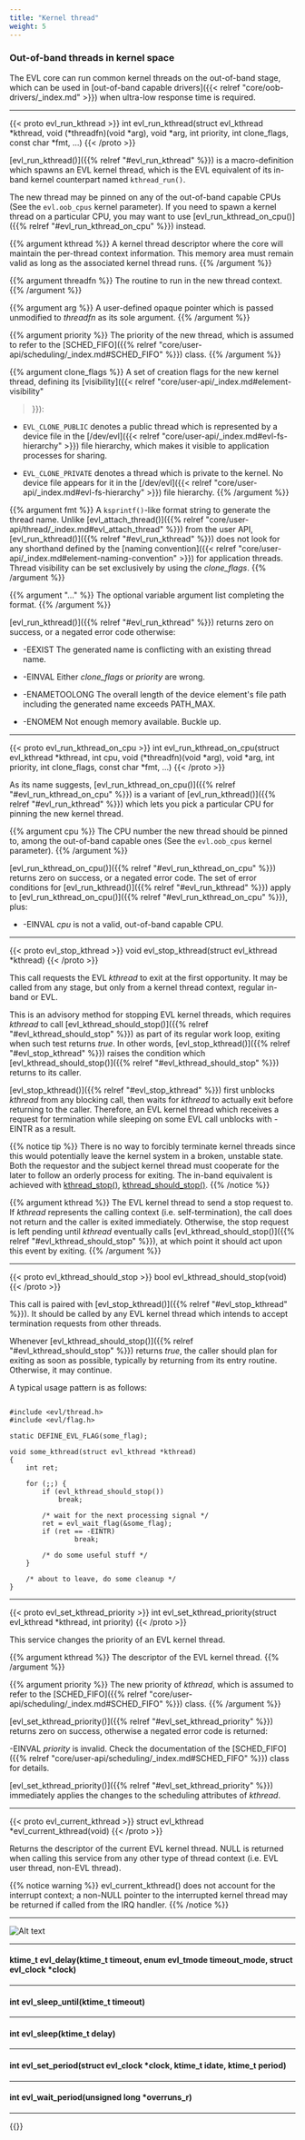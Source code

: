 ```yaml
---
title: "Kernel thread"
weight: 5
---
```


### Out-of-band threads in kernel space

The EVL core can run common kernel threads on the out-of-band stage,
which can be used in [out-of-band capable drivers]({{< relref
"core/oob-drivers/_index.md" >}}) when ultra-low response time is
required.

---

{{< proto evl_run_kthread >}}
int evl_run_kthread(struct evl_kthread *kthread, void (*threadfn)(void *arg), void *arg, int priority, int clone_flags, const char *fmt, ...)
{{< /proto >}}

[evl_run_kthread()]({{% relref "#evl_run_kthread" %}}) is a
macro-definition which spawns an EVL kernel thread, which is the EVL
equivalent of its in-band kernel counterpart named `kthread_run()`.

The new thread may be pinned on any of the out-of-band capable CPUs
(See the `evl.oob_cpus` kernel parameter). If you need to spawn a
kernel thread on a particular CPU, you may want to use
[evl_run_kthread_on_cpu()]({{% relref "#evl_run_kthread_on_cpu" %}})
instead.

{{% argument kthread %}}
A kernel thread descriptor where the core will maintain the per-thread
context information. This memory area must remain valid as long as the
associated kernel thread runs.
{{% /argument %}}

{{% argument threadfn %}}
The routine to run in the new thread context.
{{% /argument %}}

{{% argument arg %}}
A user-defined opaque pointer which is passed unmodified to _threadfn_
as its sole argument.
{{% /argument %}}

{{% argument priority %}}
The priority of the new thread, which is assumed to refer to
the [SCHED_FIFO]({{% relref
"core/user-api/scheduling/_index.md#SCHED_FIFO" %}}) class.
{{% /argument %}}

{{% argument clone_flags %}}
A set of creation flags for the new kernel thread, defining its
[visibility]({{< relref "core/user-api/_index.md#element-visibility"
>}}):
- `EVL_CLONE_PUBLIC` denotes a public thread which is represented
   by a device file in the [/dev/evl]({{< relref
   "core/user-api/_index.md#evl-fs-hierarchy" >}}) file hierarchy, which
   makes it visible to application processes for sharing.
  
- `EVL_CLONE_PRIVATE` denotes a thread which is private to the
   kernel. No device file appears for it in the
   [/dev/evl]({{< relref "core/user-api/_index.md#evl-fs-hierarchy" >}})
   file hierarchy.
{{% /argument %}}

{{% argument fmt %}}
A `ksprintf()`-like format string to generate the thread name. Unlike
[evl_attach_thread()]({{% relref
"core/user-api/thread/_index.md#evl_attach_thread" %}}) from the user API,
[evl_run_kthread()]({{% relref "#evl_run_kthread" %}}) does not look
for any shorthand defined by the [naming convention]({{< relref
"core/user-api/_index.md#element-naming-convention" >}}) for
application threads. Thread visibility can be set exclusively by using
the _clone_flags_.
{{% /argument %}}

{{% argument "..." %}}
The optional variable argument list completing the format.
{{% /argument %}}

[evl_run_kthread()]({{% relref "#evl_run_kthread" %}}) returns zero on
success, or a negated error code otherwise:

- -EEXIST	The generated name is conflicting with an existing thread
		name.

- -EINVAL	Either _clone_flags_ or _priority_ are wrong.

- -ENAMETOOLONG	The overall length of the device element's file path including
		the generated name exceeds PATH_MAX.

- -ENOMEM	Not enough memory available. Buckle up.

---

{{< proto evl_run_kthread_on_cpu >}}
int evl_run_kthread_on_cpu(struct evl_kthread *kthread, int cpu, void (*threadfn)(void *arg), void *arg, int priority, int clone_flags, const char *fmt, ...)
{{< /proto >}}

As its name suggests, [evl_run_kthread_on_cpu()]({{% relref
"#evl_run_kthread_on_cpu" %}}) is a variant of [evl_run_kthread()]({{%
relref "#evl_run_kthread" %}}) which lets you pick a particular CPU
for pinning the new kernel thread.

{{% argument cpu %}}
The CPU number the new thread should be pinned to, among the
out-of-band capable ones (See the `evl.oob_cpus` kernel parameter).
{{% /argument %}}

[evl_run_kthread_on_cpu()]({{% relref "#evl_run_kthread_on_cpu" %}})
returns zero on success, or a negated error code. The set of error
conditions for [evl_run_kthread()]({{% relref "#evl_run_kthread" %}})
apply to [evl_run_kthread_on_cpu()]({{% relref
"#evl_run_kthread_on_cpu" %}}), plus:

- -EINVAL	_cpu_ is not a valid, out-of-band capable CPU.

---

{{< proto evl_stop_kthread >}}
void evl_stop_kthread(struct evl_kthread *kthread)
{{< /proto >}}

This call requests the EVL _kthread_ to exit at the first
opportunity. It may be called from any stage, but only from a kernel
thread context, regular in-band or EVL.

This is an advisory method for stopping EVL kernel threads, which
requires _kthread_ to call [evl_kthread_should_stop()]({{%
relref "#evl_kthread_should_stop" %}}) as part of its regular work
loop, exiting when such test returns _true_.  In other words,
[evl_stop_kthread()]({{% relref "#evl_stop_kthread" %}}) raises the
condition which [evl_kthread_should_stop()]({{% relref
"#evl_kthread_should_stop" %}}) returns to its caller.

[evl_stop_kthread()]({{% relref "#evl_stop_kthread" %}}) first
unblocks _kthread_ from any blocking call, then waits for _kthread_ to
actually exit before returning to the caller. Therefore, an EVL kernel
thread which receives a request for termination while sleeping on some
EVL call unblocks with -EINTR as a result.

{{% notice tip %}}
There is no way to forcibly terminate kernel threads since this
would potentially leave the kernel system in a broken, unstable state.
Both the requestor and the subject kernel thread must cooperate for the
later to follow an orderly process for exiting. The
in-band equivalent is achieved with
[kthread_stop()](https://www.kernel.org/doc/html/latest/driver-api/basics.html#c.kthread_stop),
[kthread_should_stop()](https://www.kernel.org/doc/html/latest/driver-api/basics.html#c.kthread_should_stop).
{{% /notice %}}

{{% argument kthread %}}
The EVL kernel thread to send a stop request to. If _kthread_ represents the calling
context (i.e. self-termination), the call does not return and the caller is
exited immediately. Otherwise, the stop request is left pending until _kthread_
eventually calls [evl_kthread_should_stop()]({{% relref "#evl_kthread_should_stop"
%}}), at which point it should act upon this event by exiting.
{{% /argument %}}

---

{{< proto evl_kthread_should_stop >}}
bool evl_kthread_should_stop(void)
{{< /proto >}}

This call is paired with [evl_stop_kthread()]({{% relref
"#evl_stop_kthread" %}}). It should be called by any EVL kernel thread
which intends to accept termination requests from other threads.

Whenever [evl_kthread_should_stop()]({{% relref
"#evl_kthread_should_stop" %}}) returns _true_, the caller should plan
for exiting as soon as possible, typically by returning from its entry
routine. Otherwise, it may continue.

A typical usage pattern is as follows:

```

#include <evl/thread.h>
#include <evl/flag.h>

static DEFINE_EVL_FLAG(some_flag);

void some_kthread(struct evl_kthread *kthread)
{
	int ret;

	for (;;) {
		if (evl_kthread_should_stop())
			break;

		/* wait for the next processing signal */
		ret = evl_wait_flag(&some_flag);
		if (ret == -EINTR)
		    	break;

		/* do some useful stuff */
	}

	/* about to leave, do some cleanup */
}
```

---

{{< proto evl_set_kthread_priority >}}
int evl_set_kthread_priority(struct evl_kthread *kthread, int priority)
{{< /proto >}}

This service changes the priority of an EVL kernel thread.

{{% argument kthread %}}
The descriptor of the EVL kernel thread.
{{% /argument %}}

{{% argument priority %}}
The new priority of _kthread_, which is assumed to refer to
the [SCHED_FIFO]({{% relref
"core/user-api/scheduling/_index.md#SCHED_FIFO" %}}) class.
{{% /argument %}}

[evl_set_kthread_priority()]({{% relref "#evl_set_kthread_priority"
%}}) returns zero on success, otherwise a negated error code is
returned:

-EINVAL		_priority_ is invalid. Check the documentation of the [SCHED_FIFO]({{% relref
		"core/user-api/scheduling/_index.md#SCHED_FIFO" %}}) class for details.

[evl_set_kthread_priority()]({{% relref "#evl_set_kthread_priority"
%}}) immediately applies the changes to the scheduling attributes of
_kthread_.

---

{{< proto evl_current_kthread >}}
struct evl_kthread *evl_current_kthread(void)
{{< /proto >}}

Returns the descriptor of the current EVL kernel thread. NULL is
returned when calling this service from any other type of thread
context (i.e. EVL user thread, non-EVL thread).

{{% notice warning %}}
evl_current_kthread() does not account for the interrupt context; a
non-NULL pointer to the interrupted kernel thread may be returned if
called from the IRQ handler.
{{% /notice %}}

---

![Alt text](/images/wip.png "To be continued")

---

#### ktime_t evl_delay(ktime_t timeout, enum evl_tmode timeout_mode, struct evl_clock *clock)

---

#### int evl_sleep_until(ktime_t timeout)

---

#### int evl_sleep(ktime_t delay)

---

#### int evl_set_period(struct evl_clock *clock, ktime_t idate, ktime_t period)

---

#### int evl_wait_period(unsigned long *overruns_r)

---

{{<lastmodified>}}
